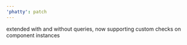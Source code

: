 ```yaml
---
'phatty': patch
---
```


extended with and without queries, now supporting custom checks on component instances
